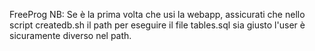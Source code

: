 FreeProg
NB: Se è la prima volta che usi la webapp, assicurati che nello script createdb.sh il path per eseguire il file tables.sql sia giusto
l'user è sicuramente diverso nel path.